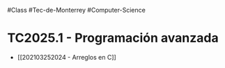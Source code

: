 #Class #Tec-de-Monterrey #Computer-Science
# TC2025.1 - Programación avanzada
- [[202103252024 - Arreglos en C]]


